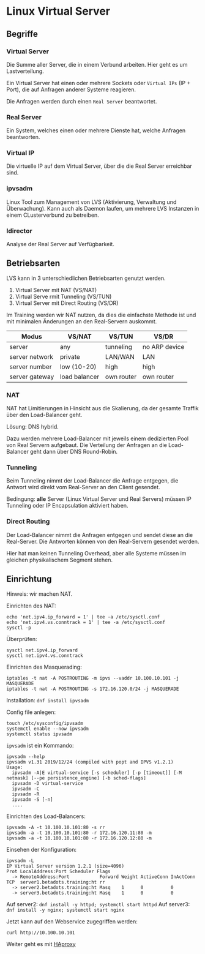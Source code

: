 # Linux Virtual Server

## Begriffe

### Virtual Server

Die Summe aller Server, die in einem Verbund arbeiten.
Hier geht es um Lastverteilung.

Ein Virtual Server hat einen oder mehrere Sockets oder `Virtual IPs` (IP + Port), die auf Anfragen anderer Systeme reagieren.

Die Anfragen werden durch einen `Real Server` beantwortet.

### Real Server

Ein System, welches einen oder mehrere Dienste hat, welche Anfragen beantworten.

### Virtual IP

Die virtuelle IP auf dem Virtual Server, über die die Real Server erreichbar sind.

### ipvsadm

Linux Tool zum Management von LVS (Aktivierung, Verwaltung und Überwachung).
Kann auch als Daemon laufen, um mehrere LVS Instanzen in einem CLusterverbund zu betreiben.

### ldirector

Analyse der Real Server auf Verfügbarkeit.

## Betriebsarten

LVS kann in 3 unterschiedlichen Betriebsarten genutzt werden.

1. Virtual Server mit NAT (VS/NAT)
1. Virtual Serve rmit Tunneling (VS/TUN)
1. Virtual Server mit Direct Routing (VS/DR)

Im Training werden wir NAT nutzen, da dies die einfachste Methode ist und mit minimalen Änderungen an den Real-Servern auskommt.

|Modus          | VS/NAT        | VS/TUN     | VS/DR         |
|---------------|---------------|------------|---------------|
|server         | any           | tunneling  | no ARP device |
|server network | private       | LAN/WAN    | LAN           |
|server number  | low (10-20)   | high       | high          |
|server gateway | load balancer | own router | own router    |

### NAT

NAT hat Limitierungen in Hinsicht aus die Skalierung, da der gesamte Traffik über den Load-Balancer geht.

Lösung: DNS hybrid.

Dazu werden mehrere Load-Balancer mit jeweils einem dedizierten Pool von Real Servern aufgebaut. Die Verteilung der Anfragen an die Load-Balancer geht dann über DNS Round-Robin.

### Tunneling

Beim Tunneling nimmt der Load-Balancer die Anfrage entgegen, die Antwort wird direkt vom Real-Server an den Client gesendet.

Bedingung: **alle** Server (Linux Virtual Server und Real Servers) müssen IP Tunneling oder IP Encapsulation aktiviert haben.

### Direct Routing

Der Load-Balancer nimmt die Anfragen entgegen und sendet diese an die Real-Server. Die Antworten können von den Real-Servern gesendet werden.

Hier hat man keinen Tunneling Overhead, aber alle Systeme müssen im gleichen physikalischem Segment stehen.

## Einrichtung

Hinweis: wir machen NAT.

Einrichten des NAT:

    echo 'net.ipv4.ip_forward = 1' | tee -a /etc/sysctl.conf
    echo 'net.ipv4.vs.conntrack = 1' | tee -a /etc/sysctl.conf
    sysctl -p

Überprüfen:

    sysctl net.ipv4.ip_forward
    sysctl net.ipv4.vs.conntrack

Einrichten des Masquerading:

    iptables -t nat -A POSTROUTING -m ipvs --vaddr 10.100.10.101 -j MASQUERADE
    iptables -t nat -A POSTROUTING -s 172.16.120.0/24 -j MASQUERADE

Installation: `dnf install ipvsadm`

Config file anlegen:

    touch /etc/sysconfig/ipvsadm
    systemctl enable --now ipvsadm
    systemctl status ipvsadm

`ipvsadm` ist ein Kommando:

    ipvsadm --help
    ipvsadm v1.31 2019/12/24 (compiled with popt and IPVS v1.2.1)
    Usage:
      ipvsadm -A|E virtual-service [-s scheduler] [-p [timeout]] [-M netmask] [--pe persistence_engine] [-b sched-flags]
      ipvsadm -D virtual-service
      ipvsadm -C
      ipvsadm -R
      ipvsadm -S [-n]
      ....

Einrichten des Load-Balancers:

    ipvsadm -A -t 10.100.10.101:80 -s rr
    ipvsadm -a -t 10.100.10.101:80 -r 172.16.120.11:80 -m
    ipvsadm -a -t 10.100.10.101:80 -r 172.16.120.12:80 -m

Einsehen der Konfiguration:

    ipvsadm -L
    IP Virtual Server version 1.2.1 (size=4096)
    Prot LocalAddress:Port Scheduler Flags
      -> RemoteAddress:Port           Forward Weight ActiveConn InActConn
    TCP  server1.betadots.training:ht rr
      -> server2.betadots.training:ht Masq    1      0          0
      -> server3.betadots.training:ht Masq    1      0          0

Auf server2: `dnf install -y httpd; systemctl start httpd`
Auf server3: `dnf install -y nginx; systemctl start nginx`

Jetzt kann auf den Webservice zugegriffen werden:

    curl http://10.100.10.101

Weiter geht es mit [HAproxy](../03_HAproxy)
